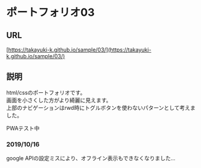 # ポートフォリオ03

## URL
[https://takayuki-k.github.io/sample/03/](https://takayuki-k.github.io/sample/03/)  

## 説明
html/cssのポートフォリオです。  
画面を小さくした方がより綺麗に見えます。  
上部のナビゲーションはrwd時にトグルボタンを使わないパターンとして考えました。  

PWAテスト中  

### 2019/10/16  
google APIの設定ミスにより、オフライン表示もできなくなりました...  
